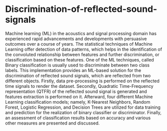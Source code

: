 # Discrimination-of-reflected-sound-signals

Machine learning (ML) in the acoustics and signal processing domain has experienced rapid advancements and developments with persuasive outcomes over a course of years. The statistical techniques of Machine Learning offer detection of data patterns, which helps in the identification of the convoluted relationship between features and further discrimination, or classification based on these features. One of the ML techniques, called Binary classification is usually used to discriminate between two class labels. This implementation provides an ML-based solution for the discrimination of reflected sound signals, which are reflected from two different objects. Firstly, data pre-processing is performed on the reflected time signals to render the dataset. Secondly, Quadratic Time-Frequency representation (QTFR) of the reflected sound signal is generated and features extraction is performed on it. Afterward, four different Machine Learning classification models; namely, K-Nearest Neighbors, Random Forest, Logistic Regression, and Decision Trees are utilized for data training and prediction for the realization of binary classifier or discriminator. Finally, an assessment of classification results based on accuracy and various other measures are presented and discussed.


